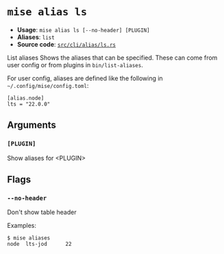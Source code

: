 # `mise alias ls`

- **Usage**: `mise alias ls [--no-header] [PLUGIN]`
- **Aliases**: `list`
- **Source code**: [`src/cli/alias/ls.rs`](https://github.com/jdx/mise/blob/main/src/cli/alias/ls.rs)

List aliases
Shows the aliases that can be specified.
These can come from user config or from plugins in `bin/list-aliases`.

For user config, aliases are defined like the following in `~/.config/mise/config.toml`:

    [alias.node]
    lts = "22.0.0"

## Arguments

### `[PLUGIN]`

Show aliases for &lt;PLUGIN>

## Flags

### `--no-header`

Don't show table header

Examples:

    $ mise aliases
    node  lts-jod      22
